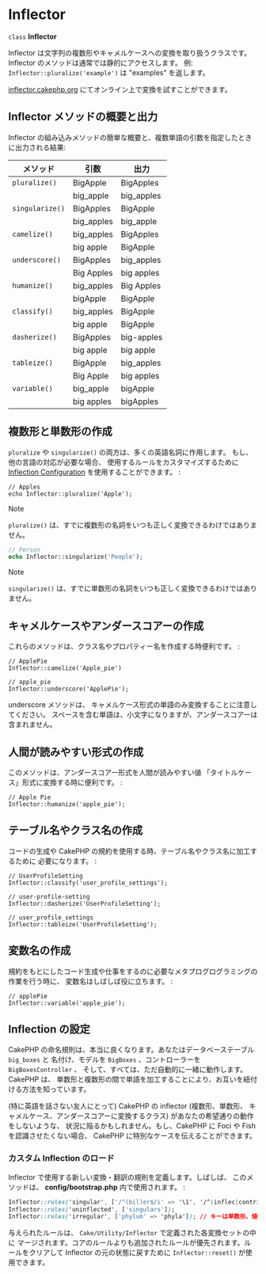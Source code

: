# Inflector

`class` **Inflector**

Inflector は文字列の複数形やキャメルケースへの変換を取り扱うクラスです。
Inflector のメソッドは通常では静的にアクセスします。
例: `Inflector::pluralize('example')` は "examples" を返します。

[inflector.cakephp.org](https://inflector.cakephp.org/)
にてオンライン上で変換を試すことができます。

## Inflector メソッドの概要と出力

Inflector の組み込みメソッドの簡単な概要と、複数単語の引数を指定したときに出力される結果:

| メソッド        | 引数       | 出力       |
|-----------------|------------|------------|
| `pluralize()`   | BigApple   | BigApples  |
|                 | big_apple  | big_apples |
| `singularize()` | BigApples  | BigApple   |
|                 | big_apples | big_apple  |
| `camelize()`    | big_apples | BigApples  |
|                 | big apple  | BigApple   |
| `underscore()`  | BigApples  | big_apples |
|                 | Big Apples | big apples |
| `humanize()`    | big_apples | Big Apples |
|                 | bigApple   | BigApple   |
| `classify()`    | big_apples | BigApple   |
|                 | big apple  | BigApple   |
| `dasherize()`   | BigApples  | big-apples |
|                 | big apple  | big apple  |
| `tableize()`    | BigApple   | big_apples |
|                 | Big Apple  | big apples |
| `variable()`    | big_apple  | bigApple   |
|                 | big apples | bigApples  |

## 複数形と単数形の作成

`pluralize` や `singularize()` の両方は、多くの英語名詞に作用します。
もし、他の言語の対応が必要な場合、 使用するルールをカスタマイズするために
[Inflection Configuration](#inflection-configuration) を使用することができます。 :

``` text
// Apples
echo Inflector::pluralize('Apple');
```

> [!NOTE]
> `pluralize()` は、すでに複数形の名詞をいつも正しく変換できるわけではありません。

``` php
// Person
echo Inflector::singularize('People');
```

> [!NOTE]
> `singularize()` は、すでに単数形の名詞をいつも正しく変換できるわけではありません。

## キャメルケースやアンダースコアーの作成

これらのメソッドは、クラス名やプロパティー名を作成する時便利です。 :

``` text
// ApplePie
Inflector::camelize('Apple_pie')

// apple_pie
Inflector::underscore('ApplePie');
```

underscore メソッドは、 キャメルケース形式の単語のみ変換することに注意してください。
スペースを含む単語は、小文字になりますが、アンダースコアーは含まれません。

## 人間が読みやすい形式の作成

このメソッドは、アンダースコアー形式を人間が読みやすい値
「タイトルケース」形式に変換する時に便利です。 :

``` text
// Apple Pie
Inflector::humanize('apple_pie');
```

## テーブル名やクラス名の作成

コードの生成や CakePHP の規約を使用する時、テーブル名やクラス名に加工するために
必要になります。 :

``` text
// UserProfileSetting
Inflector::classify('user_profile_settings');

// user-profile-setting
Inflector::dasherize('UserProfileSetting');

// user_profile_settings
Inflector::tableize('UserProfileSetting');
```

## 変数名の作成

規約をもとにしたコード生成や仕事をするのに必要なメタプログログラミングの作業を行う時に、
変数名はしばしば役に立ちます。 :

``` text
// applePie
Inflector::variable('apple_pie');
```

## Inflection の設定

CakePHP の命名規則は、本当に良くなります。あなたはデータベーステーブル `big_boxes` と
名付け、モデルを `BigBoxes` 、コントローラーを `BigBoxesController` 、
そして、すべては、ただ自動的に一緒に動作します。CakePHP は、
単数形と複数形の間で単語を加工することにより、お互いを紐付ける方法を知っています。

(特に英語を話さない友人にとって) CakePHP の inflector (複数形、単数形、
キャメルケース、アンダースコアーに変換するクラス) があなたの希望通りの動作をしないような、
状況に陥るかもしれません。もし、CakePHP に Foci や Fish を認識させたくない場合、
CakePHP に特別なケースを伝えることができます。

### カスタム Inflection のロード

Inflector で使用する新しい変換・翻訳の規則を定義します。しばしば、
このメソッドは、 **config/bootstrap.php** 内で使用されます。 :

``` css
Inflector::rules('singular', ['/^(bil)er$/i' => '\1', '/^(inflec|contribu)tors$/i' => '\1ta']);
Inflector::rules('uninflected', ['singulars']);
Inflector::rules('irregular', ['phylum' => 'phyla']); // キーは単数形、値は複数形
```

与えられたルールは、 `Cake/Utility/Inflector` で定義された各変換セットの中に
マージされます。コアのルールよりも追加されたルールが優先されます。ルールをクリアして
Inflector の元の状態に戻すために `Inflector::reset()` が使用できます。

